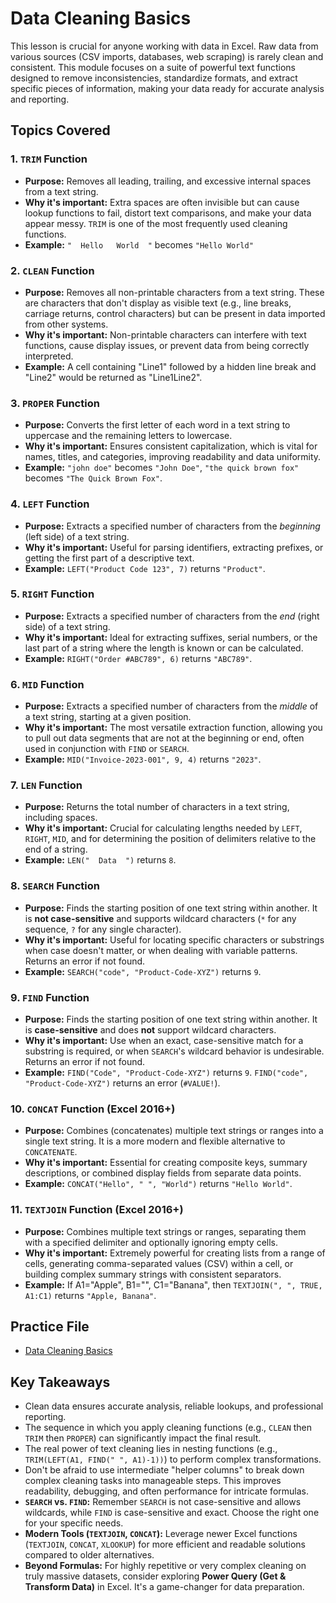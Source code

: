 # Data Cleaning Basics  

This lesson is crucial for anyone working with data in Excel. Raw data from various sources (CSV imports, databases, web scraping) is rarely clean and consistent. This module focuses on a suite of powerful text functions designed to remove inconsistencies, standardize formats, and extract specific pieces of information, making your data ready for accurate analysis and reporting.

## Topics Covered

### 1. `TRIM` Function
*   **Purpose:** Removes all leading, trailing, and excessive internal spaces from a text string.
*   **Why it's important:** Extra spaces are often invisible but can cause lookup functions to fail, distort text comparisons, and make your data appear messy. `TRIM` is one of the most frequently used cleaning functions.
*   **Example:** `"  Hello   World  "` becomes `"Hello World"`

### 2. `CLEAN` Function
*   **Purpose:** Removes all non-printable characters from a text string. These are characters that don't display as visible text (e.g., line breaks, carriage returns, control characters) but can be present in data imported from other systems.
*   **Why it's important:** Non-printable characters can interfere with text functions, cause display issues, or prevent data from being correctly interpreted.
*   **Example:** A cell containing "Line1" followed by a hidden line break and "Line2" would be returned as "Line1Line2".

### 3. `PROPER` Function
*   **Purpose:** Converts the first letter of each word in a text string to uppercase and the remaining letters to lowercase.
*   **Why it's important:** Ensures consistent capitalization, which is vital for names, titles, and categories, improving readability and data uniformity.
*   **Example:** `"john doe"` becomes `"John Doe"`, `"the quick brown fox"` becomes `"The Quick Brown Fox"`.

### 4. `LEFT` Function
*   **Purpose:** Extracts a specified number of characters from the *beginning* (left side) of a text string.
*   **Why it's important:** Useful for parsing identifiers, extracting prefixes, or getting the first part of a descriptive text.
*   **Example:** `LEFT("Product Code 123", 7)` returns `"Product"`.

### 5. `RIGHT` Function
*   **Purpose:** Extracts a specified number of characters from the *end* (right side) of a text string.
*   **Why it's important:** Ideal for extracting suffixes, serial numbers, or the last part of a string where the length is known or can be calculated.
*   **Example:** `RIGHT("Order #ABC789", 6)` returns `"ABC789"`.

### 6. `MID` Function
*   **Purpose:** Extracts a specified number of characters from the *middle* of a text string, starting at a given position.
*   **Why it's important:** The most versatile extraction function, allowing you to pull out data segments that are not at the beginning or end, often used in conjunction with `FIND` or `SEARCH`.
*   **Example:** `MID("Invoice-2023-001", 9, 4)` returns `"2023"`.

### 7. `LEN` Function
*   **Purpose:** Returns the total number of characters in a text string, including spaces.
*   **Why it's important:** Crucial for calculating lengths needed by `LEFT`, `RIGHT`, `MID`, and for determining the position of delimiters relative to the end of a string.
*   **Example:** `LEN("  Data  ")` returns `8`.

### 8. `SEARCH` Function
*   **Purpose:** Finds the starting position of one text string within another. It is **not case-sensitive** and supports wildcard characters (`*` for any sequence, `?` for any single character).
*   **Why it's important:** Useful for locating specific characters or substrings when case doesn't matter, or when dealing with variable patterns. Returns an error if not found.
*   **Example:** `SEARCH("code", "Product-Code-XYZ")` returns `9`.

### 9. `FIND` Function
*   **Purpose:** Finds the starting position of one text string within another. It is **case-sensitive** and does **not** support wildcard characters.
*   **Why it's important:** Use when an exact, case-sensitive match for a substring is required, or when `SEARCH`'s wildcard behavior is undesirable. Returns an error if not found.
*   **Example:** `FIND("Code", "Product-Code-XYZ")` returns `9`. `FIND("code", "Product-Code-XYZ")` returns an error (`#VALUE!`).

### 10. `CONCAT` Function (Excel 2016+)
*   **Purpose:** Combines (concatenates) multiple text strings or ranges into a single text string. It is a more modern and flexible alternative to `CONCATENATE`.
*   **Why it's important:** Essential for creating composite keys, summary descriptions, or combined display fields from separate data points.
*   **Example:** `CONCAT("Hello", " ", "World")` returns `"Hello World"`.

### 11. `TEXTJOIN` Function (Excel 2016+)
*   **Purpose:** Combines multiple text strings or ranges, separating them with a specified delimiter and optionally ignoring empty cells.
*   **Why it's important:** Extremely powerful for creating lists from a range of cells, generating comma-separated values (CSV) within a cell, or building complex summary strings with consistent separators.
*   **Example:** If A1="Apple", B1="", C1="Banana", then `TEXTJOIN(", ", TRUE, A1:C1)` returns `"Apple, Banana"`.

## Practice File

-   [Data Cleaning Basics](./Data_cleaning_basics.xlsx) 

## Key Takeaways

* Clean data ensures accurate analysis, reliable lookups, and professional reporting.
* The sequence in which you apply cleaning functions (e.g., `CLEAN` then `TRIM` then `PROPER`) can significantly impact the final result.
* The real power of text cleaning lies in nesting functions (e.g., `TRIM(LEFT(A1, FIND(" ", A1)-1))`) to perform complex transformations.
* Don't be afraid to use intermediate "helper columns" to break down complex cleaning tasks into manageable steps. This improves readability, debugging, and often performance for intricate formulas.
*   **`SEARCH` vs. `FIND`:** Remember `SEARCH` is not case-sensitive and allows wildcards, while `FIND` is case-sensitive and exact. Choose the right one for your specific needs.
*   **Modern Tools (`TEXTJOIN`, `CONCAT`):** Leverage newer Excel functions (`TEXTJOIN`, `CONCAT`, `XLOOKUP`) for more efficient and readable solutions compared to older alternatives.
*   **Beyond Formulas:** For highly repetitive or very complex cleaning on truly massive datasets, consider exploring **Power Query (Get & Transform Data)** in Excel. It's a game-changer for data preparation.